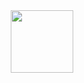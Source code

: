 <div id="header" align="center">
  <img src="https://media0.giphy.com/media/HwBlFQZFcAoUcPHZdX/giphy.gif?cid=790b7611b6bdba34e04c1e9141a53ab520c8054b05d575e5&rid=giphy.gif&ct=s" width="100"/>
</div>
